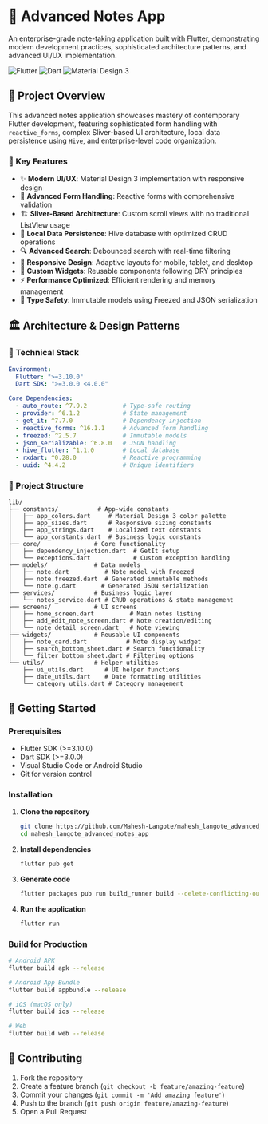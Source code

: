 # 📝 Advanced Notes App

An enterprise-grade note-taking application built with Flutter, demonstrating modern development practices, sophisticated architecture patterns, and advanced UI/UX implementation.

![Flutter](https://img.shields.io/badge/Flutter-02569B?style=for-the-badge&logo=flutter&logoColor=white)
![Dart](https://img.shields.io/badge/Dart-0175C2?style=for-the-badge&logo=dart&logoColor=white)
![Material Design 3](https://img.shields.io/badge/Material%20Design%203-757575?style=for-the-badge&logo=material-design&logoColor=white)

## 🚀 Project Overview

This advanced notes application showcases mastery of contemporary Flutter development, featuring sophisticated form handling with `reactive_forms`, complex Sliver-based UI architecture, local data persistence using `Hive`, and enterprise-level code organization.

### 🎯 Key Features

- ✨ **Modern UI/UX**: Material Design 3 implementation with responsive design
- 📝 **Advanced Form Handling**: Reactive forms with comprehensive validation
- 🏗️ **Sliver-Based Architecture**: Custom scroll views with no traditional ListView usage
- 💾 **Local Data Persistence**: Hive database with optimized CRUD operations
- 🔍 **Advanced Search**: Debounced search with real-time filtering
- 📱 **Responsive Design**: Adaptive layouts for mobile, tablet, and desktop
- 🎨 **Custom Widgets**: Reusable components following DRY principles
- ⚡ **Performance Optimized**: Efficient rendering and memory management
- 🧪 **Type Safety**: Immutable models using Freezed and JSON serialization

## 🏛️ Architecture & Design Patterns

### 🔧 Technical Stack

```yaml
Environment:
  Flutter: ">=3.10.0"
  Dart SDK: ">=3.0.0 <4.0.0"

Core Dependencies:
  - auto_route: ^7.9.2          # Type-safe routing
  - provider: ^6.1.2            # State management
  - get_it: ^7.7.0              # Dependency injection
  - reactive_forms: ^16.1.1     # Advanced form handling
  - freezed: ^2.5.7             # Immutable models
  - json_serializable: ^6.8.0   # JSON handling
  - hive_flutter: ^1.1.0        # Local database
  - rxdart: ^0.28.0             # Reactive programming
  - uuid: ^4.4.2                # Unique identifiers
```

### 📁 Project Structure

```
lib/
├── constants/           # App-wide constants
│   ├── app_colors.dart     # Material Design 3 color palette
│   ├── app_sizes.dart      # Responsive sizing constants
│   ├── app_strings.dart    # Localized text constants
│   └── app_constants.dart  # Business logic constants
├── core/               # Core functionality
│   ├── dependency_injection.dart  # GetIt setup
│   └── exceptions.dart            # Custom exception handling
├── models/             # Data models
│   ├── note.dart          # Note model with Freezed
│   ├── note.freezed.dart  # Generated immutable methods
│   └── note.g.dart       # Generated JSON serialization
├── services/           # Business logic layer
│   └── notes_service.dart # CRUD operations & state management
├── screens/            # UI screens
│   ├── home_screen.dart          # Main notes listing
│   ├── add_edit_note_screen.dart # Note creation/editing
│   └── note_detail_screen.dart   # Note viewing
├── widgets/            # Reusable UI components
│   ├── note_card.dart           # Note display widget
│   ├── search_bottom_sheet.dart # Search functionality
│   └── filter_bottom_sheet.dart # Filtering options
└── utils/              # Helper utilities
    ├── ui_utils.dart      # UI helper functions
    ├── date_utils.dart    # Date formatting utilities
    └── category_utils.dart # Category management
```
 
## 🚀 Getting Started

### **Prerequisites**
- Flutter SDK (>=3.10.0)
- Dart SDK (>=3.0.0)
- Visual Studio Code or Android Studio
- Git for version control

### **Installation**

1. **Clone the repository**
   ```bash
   git clone https://github.com/Mahesh-Langote/mahesh_langote_advanced_notes_app.git
   cd mahesh_langote_advanced_notes_app
   ```

2. **Install dependencies**
   ```bash
   flutter pub get
   ```

3. **Generate code**
   ```bash
   flutter packages pub run build_runner build --delete-conflicting-outputs
   ```

4. **Run the application**
   ```bash
   flutter run
   ```

### **Build for Production**

```bash
# Android APK
flutter build apk --release

# Android App Bundle
flutter build appbundle --release

# iOS (macOS only)
flutter build ios --release

# Web
flutter build web --release
```
 
## 🤝 Contributing

1. Fork the repository
2. Create a feature branch (`git checkout -b feature/amazing-feature`)
3. Commit your changes (`git commit -m 'Add amazing feature'`)
4. Push to the branch (`git push origin feature/amazing-feature`)
5. Open a Pull Request
 